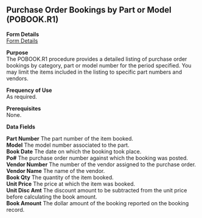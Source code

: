 ##  Purchase Order Bookings by Part or Model (POBOOK.R1)

<PageHeader />

**Form Details**  
[ Form Details ](POBOOK-R1-1/README.md)   

**Purpose**  
The POBOOK.R1 procedure provides a detailed listing of purchase order bookings
by category, part or model number for the period specified. You may limit the
items included in the listing to specific part numbers and vendors.

**Frequency of Use**  
As required.

**Prerequisites**  
None.

**Data Fields**

**Part Number** The part number of the item booked.  
**Model** The model number associated to the part.  
**Book Date** The date on which the booking took place.  
**Po#** The purchase order number against which the booking was posted.  
**Vendor Number** The number of the vendor assigned to the purchase order.  
**Vendor Name** The name of the vendor.  
**Book Qty** The quantity of the item booked.  
**Unit Price** The price at which the item was booked.  
**Unit Disc Amt** The discount amount to be subtracted from the unit price
before calculating the book amount.  
**Book Amount** The dollar amount of the booking reported on the booking
record.  
  
<badge text= "Version 8.10.57" vertical="middle" />

<PageFooter />